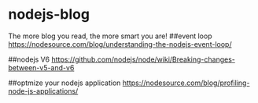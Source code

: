 # nodejs-blog
The more blog you read, the more smart you are!
##event loop
https://nodesource.com/blog/understanding-the-nodejs-event-loop/

##nodejs V6
https://github.com/nodejs/node/wiki/Breaking-changes-between-v5-and-v6

##optmize your nodejs application
https://nodesource.com/blog/profiling-node-js-applications/
